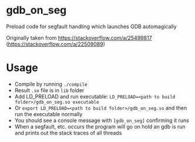 # gdb_on_seg
Preload code for segfault handling which launches GDB automagically

Originally taken from https://stackoverflow.com/a/25499817 (https://stackoverflow.com/a/22509089)


# Usage

- Compile by running ``./compile``
- Result ``.so`` file is in ``lib`` folder
- Add LD_PRELOAD and run executable: ``LD_PRELOAD=<path to build folder>/gdb_on_seg.so executable``
- Or ``export LD_PRELOAD=<path to build folder>/gdb_on_seg.so`` and then run the executable normally
- You should see a console message with ``[gdb_on_seg]`` confirming it runs
- When a segfault, etc. occurs the program will go on hold an gdb is run and prints out the stack traces of all threads
